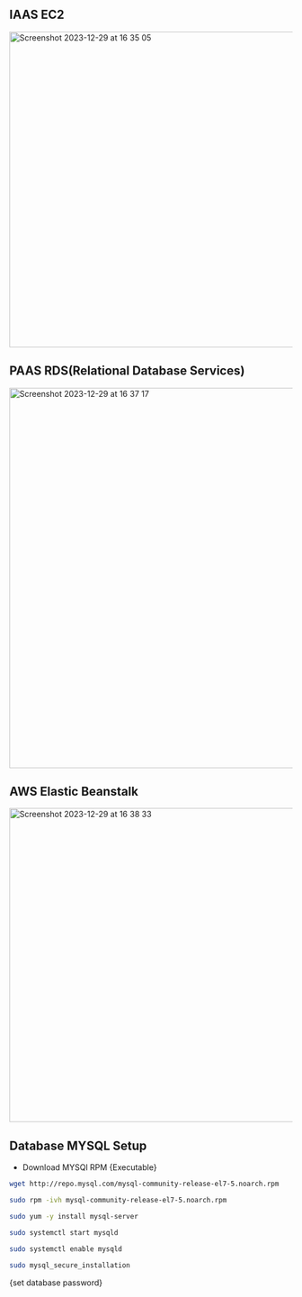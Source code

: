 ## IAAS EC2

<img width="561" alt="Screenshot 2023-12-29 at 16 35 05" src="https://github.com/KarthikSappidi/AWS-NOTES/assets/138702639/db7a701c-bde6-4ddd-bae5-2b2aedcaddb4">

## PAAS RDS(Relational Database Services)

<img width="676" alt="Screenshot 2023-12-29 at 16 37 17" src="https://github.com/KarthikSappidi/AWS-NOTES/assets/138702639/1d1d492b-0955-497f-aa07-8ecbcd119597">

## AWS Elastic Beanstalk

<img width="558" alt="Screenshot 2023-12-29 at 16 38 33" src="https://github.com/KarthikSappidi/AWS-NOTES/assets/138702639/e6d5e0f9-760c-417d-b19b-7debafa7338b">

## Database MYSQL Setup
- Download MYSQl RPM {Executable}
```bash
wget http://repo.mysql.com/mysql-community-release-el7-5.noarch.rpm
```
```bash
sudo rpm -ivh mysql-community-release-el7-5.noarch.rpm
```
```bash
sudo yum -y install mysql-server
```
```bash
sudo systemctl start mysqld
```
```bash
sudo systemctl enable mysqld
```
```bash
sudo mysql_secure_installation
```
{set database password}
